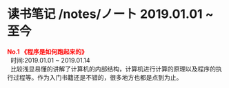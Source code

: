 # 读书笔记 /notes/ノート 2019.01.01 ~ 至今 </br>

<strong style="color:red;">No.1 《程序是如何跑起来的》</strong><br/>
&nbsp;&nbsp;时间:2019.01.01 ~ 2019.01.14 <br/>
&nbsp;&nbsp;比较浅显易懂的讲解了计算机的内部结构，计算机进行计算的原理以及程序的执行过程等。作为入门书籍还是不错的，很多地方也都是点到为止。<br/>
